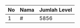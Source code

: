 | No | Nama            | Jumlah Level |
|----|-----------------|--------------|
| 1  | #    |    5856        |
